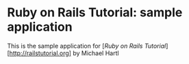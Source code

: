 # Ruby on Rails Tutorial:  sample application

This is the sample application for [*Ruby on Rails Tutorial*][http://railstutorial.org]
by Michael Hartl